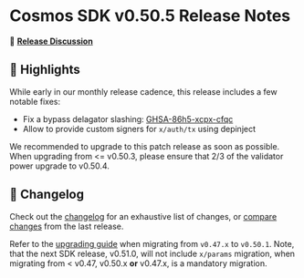 # Cosmos SDK v0.50.5 Release Notes

💬 [**Release Discussion**](https://github.com/orgs/cosmos/discussions/58)

## 🚀 Highlights

While early in our monthly release cadence, this release includes a few notable fixes:

* Fix a bypass delagator slashing: [GHSA-86h5-xcpx-cfqc](https://github.com/cosmos/cosmos-sdk/security/advisories/GHSA-86h5-xcpx-cfqc)
* Allow to provide custom signers for `x/auth/tx` using depinject

We recommended to upgrade to this patch release as soon as possible.  
When upgrading from <= v0.50.3, please ensure that 2/3 of the validator power upgrade to v0.50.4.

## 📝 Changelog

Check out the [changelog](https://github.com/cosmos/cosmos-sdk/blob/v0.50.5/CHANGELOG.md) for an exhaustive list of changes, or [compare changes](https://github.com/cosmos/cosmos-sdk/compare/release/v0.50.4...v0.50.5) from the last release.

Refer to the [upgrading guide](https://github.com/cosmos/cosmos-sdk/blob/release/v0.50.x/UPGRADING.md) when migrating from `v0.47.x` to `v0.50.1`.
Note, that the next SDK release, v0.51.0, will not include `x/params` migration, when migrating from < v0.47, v0.50.x **or** v0.47.x, is a mandatory migration.
